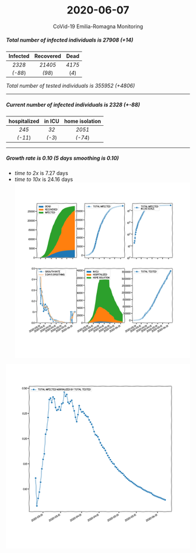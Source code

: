 <div align='center'>

# 2020-06-07
CoVid-19 Emilia-Romagna Monitoring
</div>

##### Total number of infected individuals is 27908 (+14)
Infected | Recovered | Dead
:---: | :---: | :---:
*2328* | *21405* | *4175*
*(-88*) | *(98*) | (*4*)

*Total number of tested individuals is 355952 (+4806)*
***
##### Current number of infected individuals is 2328 (+-88)
hospitalized | in ICU | home isolation
:---: | :---: | :---:
*245* |*32* |*2051*
*(-11*) |*(-3*) |*(-74*)
***
##### Growth rate is 0.10 (5 days smoothing is 0.10)
- *time to 2x* is 7.27 days
- *time to 10x* is 24.16 days
![stats][stats]

![infected_normalized][infected_normalized]

[stats]: stats_Emilia-Romagna.png
[infected_normalized]: infected_normalized_Emilia-Romagna.png
